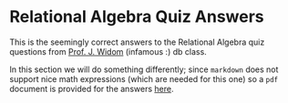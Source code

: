 # Relational Algebra Quiz Answers

This is the seemingly correct answers to the Relational Algebra quiz
 questions from [Prof. J. Widom][1] (infamous :) db class.
 
In this section we will do something differently; since `markdown` does not support
 nice math expressions (which are needed for this one) so a `pdf` document is provided 
 for the answers [here][2].
 
[1]: http://cs.stanford.edu/people/widom/ 
[2]: ra_quiz.pdf